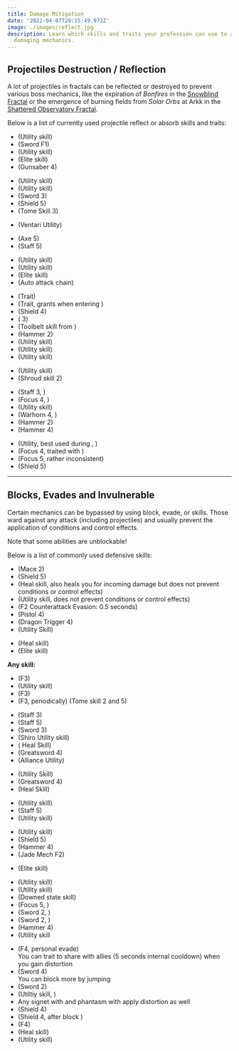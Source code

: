 ```yaml
---
title: Damage Mitigation
date: '2022-04-07T20:15:49.972Z'
image: ./images/reflect.jpg
description: Learn which skills and traits your profession can use to avoid
  damaging mechanics.
---
```


## Projectiles Destruction / Reflection

A lot of projectiles in fractals can be reflected or destroyed to prevent various boss mechanics, like the expiration of _Bonfires_ in the [Snowblind Fractal](fractals/snowblind) or the emergence of burning fields from _Solar Orbs_ at Arkk in the [Shattered Observatory Fractal](/fractals/shattered-observatory).

Below is a list of currently used projectile reflect or absorb skills and traits:

<Grid>
<GridItem sm="4">
<Card specialization="Warrior">

- <Skill id="30074"/> <Specialization name="Berserker" disableText/> (Utility skill)
- <Skill id="30682"/> <Specialization name="Berserker" disableText/> (Sword F1)
- <Skill name="Bladestorm"/> <Specialization name="Spellbreaker" disableText/> (Utility skill)
- <Skill id="45333"/> <Specialization name="Spellbreaker" disableText/> (Elite skill)
- <Skill name="Unsheathe Gunsaber" text="Cyclone Trigger"/> <Specialization name="Bladesworn" disableText/> (Gunsaber 4)

</Card>
</GridItem>

<GridItem sm="4">
<Card specialization="Guardian">

- <Skill id="9251"/> <Specialization name="Guardian" disableText/> (Utility skill)
- <Skill id="41571"/> <Specialization name="Guardian" disableText/> (Utility skill)
- <Skill id="9107"/> <Specialization name="Guardian" disableText/> (Sword 3)
- <Skill id="9091"/> <Specialization name="Guardian" disableText/> (Shield 5)
- <Skill id="42259"/> <Specialization name="Firebrand" disableText/> (Tome Skill 3)

</Card>
</GridItem>

<GridItem sm="4">
<Card specialization="Revenant">

- <Skill name="Protective Solace"/> <Specialization name="Revenant" disableText/> (Ventari Utility)

</Card>
</GridItem>

<GridItem sm="4">
<Card specialization="Ranger">

- <Skill id="12639"/> <Specialization name="Ranger" disableText/> (Axe 5)
- <Skill id="31496"/> <Specialization name="Druid" disableText/> (Staff 5)

</Card>
</GridItem>

<GridItem sm="4">
<Card specialization="Thief">

- <Skill id="13065"/> <Specialization name="Thief" disableText/> (Utility skill)
- <Skill id="13056"/> <Specialization name="Thief" disableText/> (Utility skill)
- <Skill name="Dagger Storm"/> <Specialization name="Thief" disableText/> (Elite skill)
- <Skill id="30434"/> <Specialization name="Daredevil" disableText/> (Auto attack chain)

</Card>
</GridItem>

<GridItem sm="4">
<Card specialization="Engineer">

- <Trait name="Experimental Turrets"/> <Specialization name="Engineer" disableText/> (Trait)
- <Trait name="Streamlined Kits"/> <Specialization name="Engineer" disableText/> (Trait, grants <Effect name="Magnetic Aura"/> when entering <Skill name="Med Kit"/>)
- <Skill name="Magnetic Shield"/> <Specialization name="Engineer" disableText/> (Shield 4)
- <Skill name="Air Blast"/> <Specialization name="Engineer" disableText/> (<Skill name="Flamethrower"/> 3)
- <Skill name="Defense Field"/> <Specialization name="Scrapper" disableText/> (Toolbelt skill from <Skill name="Bulwark Gyro"/>)
- <Skill name="Electro-whirl"/> <Specialization name="Scrapper" disableText/> (Hammer 2)
- <Skill name="Launch Wall"/> <Specialization name="Holosmith" disableText/> (Utility skill)
- <Skill name="Photon Wall"/> <Specialization name="Holosmith" disableText/> (Utility skill)
- <Skill name="Barrier Signet"/> <Specialization name="Mechanist" disableText/> (Utility skill)

</Card>
</GridItem>

<GridItem sm="4">
<Card specialization="Necromancer">

- <Skill name="Corrosive Poison Cloud"/> <Specialization name="Necromancer" disableText/> (Utility skill)
- <Skill name="Deaths Charge"/> <Specialization name="Reaper" disableText/> (Shroud skill 2)

</Card>
</GridItem>

<GridItem sm="4">
<Card specialization="Elementalist">

- <Skill id="5685"/> <Specialization name="Elementalist" disableText/> (Staff 3, <Skill id="5495" disableText/>)
- <Skill id="5530"/> <Specialization name="Elementalist" disableText/> (Focus 4, <Skill id="5494" disableText/>)
- <Skill id="30432"/> <Specialization name="Tempest" disableText/> (Utility skill)
- <Skill id="29453"/> <Specialization name="Tempest" disableText/> (Warhorn 4, <Skill id="5495" disableText/>)
- <Skill name="Whirling Stones"/> <Specialization name="Catalyst" disableText/> (Hammer 2)
- <Skill name="Immutable Stone"/> <Specialization name="Catalyst" disableText/> (Hammer 4)

</Card>
</GridItem>

<GridItem sm="4">
<Card specialization="Mesmer">

- <Skill id="10302"/> <Specialization name="Mesmer" disableText/> (Utility, best used during <Skill id="29830" disableText/>, <Specialization name="Chronomancer" disableText/>)
- <Skill id="10186"/> <Specialization name="Mesmer" disableText/> (Focus 4, traited with <Trait id="751" disableText/>)
- <Skill id="10282"/> <Specialization name="Mesmer" disableText/> (Focus 5, rather inconsistent)
- <Skill id="30643"/> <Specialization name="Chronomancer" disableText/> (Shield 5)

</Card>
</GridItem>
</Grid>

---

## Blocks, Evades and Invulnerable

Certain mechanics can be bypassed by using block, evade, <Effect name="Invulnerability"/> or <Boon name="Aegis"/> skills. Those ward against any attack (including projectiles) and usually prevent the application of conditions and control effects.

<Warning>

Note that some abilities are unblockable!
</Warning>

Below is a list of commonly used defensive skills:

<Grid>
<GridItem sm="4">
<Card specialization="Warrior">

- <Skill id="14507"/> <Specialization name="Warrior" disableText/> (Mace 2)
- <Skill id="14362"/> <Specialization name="Warrior" disableText/> (Shield 5)
- <Skill id="21815"/> <Specialization name="Warrior" disableText/> (Heal skill, also heals you for incoming damage but does not prevent conditions or control effects)
- <Skill id="14392"/> <Specialization name="Warrior" disableText/> (Utility skill, does not prevent conditions or control effects)
- <Skill id="44165"/> <Specialization name="Spellbreaker" disableText/> (F2 Counterattack Evasion: 0.5 seconds)
- <Skill name="Gunstinger"/> <Specialization name="Bladesworn" disableText/> (Pistol 4)
- <Skill name="Dragon Trigger" text="Triggerguard"/> <Specialization name="Bladesworn" disableText/> (Dragon Trigger 4)
- <Skill name="Dragonspike Mine"/> <Specialization name="Bladesworn" disableText/> (Utility Skill)

</Card>
</GridItem>

<GridItem sm="4">
<Card specialization="Guardian">

- <Skill id="9102"/> <Specialization name="Guardian" disableText/> (Heal skill)
- <Skill id="9154"/> <Specialization name="Guardian" disableText/> (Elite skill)

**Any <Boon name="Aegis"/> skill:**

- <Skill id="9118"/> <Specialization name="Guardian" disableText/> (F3)
- <Skill id="9084"/> <Specialization name="Guardian" disableText/> (Utility skill)
- <Skill id="30029"/> <Specialization name="Dragonhunter" disableText/> (F3)
- <Skill id="42259"/> <Specialization name="Firebrand" disableText/> (F3, periodically) (Tome skill 2 and 5)

</Card>
</GridItem>

<GridItem sm="4">
<Card specialization="Revenant">

- <Skill name="Warding Rift"/> <Specialization name="Revenant" disableText/> (Staff 3)
- <Skill name="Surge of the Mists"/> <Specialization name="Revenant" disableText/> (Staff 5)
- <Skill name="Unrelenting Assault"/> <Specialization name="Revenant" disableText/> (Sword 3)
- <Skill name="Riposting Shadows"/> <Specialization name="Revenant" disableText/> (Shiro Utility skill)
- <Skill name="Infuse Light"/> <Specialization name="Herald" disableText/> (<Specialization name="Herald"/> Heal Skill)
- <Skill name="Imperial Guard"/> <Specialization name="Vindicator" disableText/> (Greatsword 4)
- <Skill name="Battle Dance"/> <Specialization name="Vindicator" disableText/> (Alliance Utility)

</Card>
</GridItem>

<GridItem sm="4">
<Card specialization="Ranger">

- <Skill name="Signet of Stone" profession="Ranger"/> <Specialization name="Ranger" disableText/> (Utility Skill)
- <Skill name="Counterattack"/> <Specialization name="Ranger" disableText/> (Greatsword 4)
- <Skill name="Perilous Gift"/> <Specialization name="Untamed" disableText/> (Heal Skill)

</Card>
</GridItem>

<GridItem sm="4">
<Card specialization="Thief">

- <Skill id="30661"/> <Specialization name="Daredevil" disableText/> (Utility skill)
- <Skill id="30597"/> <Specialization name="Daredevil" disableText/> (Staff 5)
- <Skill name="Well of Bounty"/> <Specialization name="Specter" disableText/> (Utility skill)

</Card>
</GridItem>

<GridItem sm="4">
<Card specialization="Engineer">

- <Skill name="Elixir S"/> <Specialization name="Engineer" disableText/> (Utility skill)
- <Skill name="Static Shield"/> <Specialization name="Engineer" disableText/> (Shield 5)
- <Skill name="Shock Shield"/> <Specialization name="Scrapper" disableText/> (Hammer 4)
- <Skill id="63293"/> <Specialization name="Mechanist" disableText/> (Jade Mech F2)

</Card>
</GridItem>

<GridItem sm="4">
<Card specialization="Necromancer">

- <Skill name="Elixir of Ambition1"/> <Specialization name="Harbinger" disableText/> (Elite skill)

</Card>
</GridItem>

<GridItem sm="4">
<Card specialization="Elementalist">

- <Skill id="5641"/> <Specialization name="Elementalist" disableText/> (Utility skill)
- <Skill id="5554"/> <Specialization name="Elementalist" disableText/> (Utility skill)
- <Skill id="5564"/> <Specialization name="Elementalist" disableText/> (Downed state skill)
- <Skill id="5521"/> <Specialization name="Elementalist" disableText/> (Focus 5, <Skill id="5495" disableText/>)
- <Skill name="Riptide" profession="elementalist"/> <Specialization name="Weaver" disableText/> (Sword 2, <Skill name="Water Attunement" profession="elementalist" disableText/>)
- <Skill name="Earthen Vortex" profession="elementalist"/> <Specialization name="Weaver" disableText/> (Sword 2, <Skill name="Earth Attunement" profession="elementalist" disableText/>)
- <Skill name="Immutable Stone"/> <Specialization name="Catalyst" disableText/> (Hammer 4)
- <Skill name="Fortified Earth"/> <Specialization name="Catalyst" disableText/> (Utility skill

</Card>
</GridItem>

<GridItem sm="4">
<Card specialization="Mesmer">

- <Skill id="10192"/> <Specialization name="Mesmer" disableText/> (F4, personal evade) <br/>
  You can trait <Trait id="1852"/> to share <Boon name="Aegis" disableText/> with allies (5 seconds internal cooldown) when you gain distortion
- <Skill id="10280"/> <Specialization name="Mesmer" disableText/> (Sword 4) <br/>
  You can block more by jumping
- <Skill id="10334"/> <Specialization name="Mesmer" disableText/> (Sword 2)
- <Skill id="29526"/> <Specialization name="Chronomancer" disableText/> (Utiltiy skill, <Boon name="Aegis" disableText/>)
- Any signet with <Trait id="713"/> and phantasm with <Trait id="1866" disableText/> apply distortion as well
- <Skill id="30769"/> <Specialization name="Chronomancer" disableText/> (Shield 4)
- <Skill id="29649"/> <Specialization name="Chronomancer" disableText/> (Shield 4, after block )
- <Skill name="Bladeturn Requiem"/> <Specialization name="Virtuoso" disableText/> (F4)
- <Skill name="Twin Blade Restoration"/> <Specialization name="Virtuoso" disableText/> (Heal skill)
- <Skill name="Blade Renewal"/> <Specialization name="Virtuoso" disableText/> (Utility skill)

</Card>
</GridItem>
</Grid>
